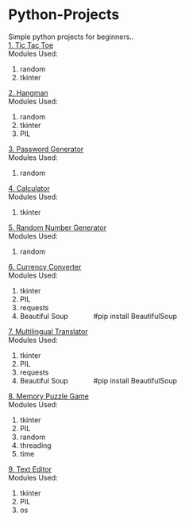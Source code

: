 # Python-Projects
Simple python projects for beginners..\
[1. Tic Tac Toe](Tic_Tac_Toe)\
Modules Used:
1. random
2. tkinter


[2. Hangman](Hangman)\
Modules Used:
1. random
2. tkinter
3. PIL


[3. Password Generator](Password_Generator)\
Modules Used:
1. random


[4. Calculator](Calculator)\
Modules Used:
1. tkinter


[5. Random Number Generator](Random_Number_Generator)\
Modules Used:
1. random


[6. Currency Converter](Currency-Converter)\
Modules Used:
1. tkinter
2. PIL
3. requests
4. Beautiful Soup &nbsp; &nbsp; &nbsp; &nbsp; &nbsp; &nbsp; #pip install BeautifulSoup


[7. Multilingual Translator](Multilingual-Translator)\
Modules Used:
1. tkinter
2. PIL
3. requests
4. Beautiful Soup &nbsp; &nbsp; &nbsp; &nbsp; &nbsp; &nbsp; #pip install BeautifulSoup


[8. Memory Puzzle Game](Memory-Puzzle-Game)\
Modules Used:
1. tkinter
2. PIL
3. random
4. threading
5. time


[9. Text Editor](Text-Editor)\
Modules Used:
1. tkinter
2. PIL
3. os

